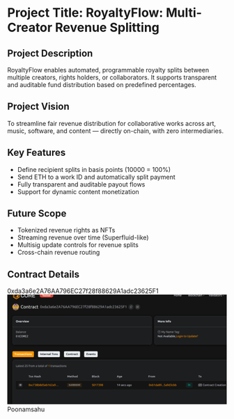 # Project Title: RoyaltyFlow: Multi-Creator Revenue Splitting

## Project Description

RoyaltyFlow enables automated, programmable royalty splits between multiple creators, rights holders, or collaborators. It supports transparent and auditable fund distribution based on predefined percentages.

## Project Vision

To streamline fair revenue distribution for collaborative works across art, music, software, and content — directly on-chain, with zero intermediaries.

## Key Features

- Define recipient splits in basis points (10000 = 100%)
- Send ETH to a work ID and automatically split payment
- Fully transparent and auditable payout flows
- Support for dynamic content monetization

## Future Scope

- Tokenized revenue rights as NFTs
- Streaming revenue over time (Superfluid-like)
- Multisig update controls for revenue splits
- Cross-chain revenue routing

## Contract Details
0xda3a6e2A76AA796EC27f28f88629A1adc23625F1
![alt text](image.png)
Poonamsahu



